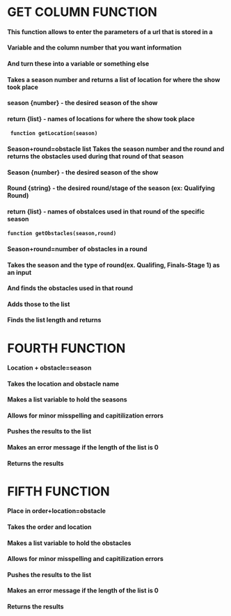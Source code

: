 # GET COLUMN FUNCTION

####  This function allows to enter the parameters of a url that is stored in a 
####  Variable and the column number that you want information
####  And turn these into a variable or something else



####  Takes a season number and returns a list of location for where the show took place
####  season {number} - the desired season of the show
####  return {list} - names of locations for where the show took place
**`  function getLocation(season) `**


####  Season+round=obstacle list  Takes the season number and the round and returns the obstacles used during that round of that season
####  Season {number} - the desired season of the show
####  Round {string} - the desired round/stage of the season (ex: Qualifying Round)
####  return {list} - names of obstalces used in that round of the specific season
**`function getObstacles(season,round)`**

####  Season+round=number of obstacles in a round
####  Takes the season and the type of round(ex. Qualifing, Finals-Stage 1) as an input
####  And finds the obstacles used in that round
####  Adds those to the list
####  Finds the list length and returns

# FOURTH FUNCTION

####  Location + obstacle=season
####  Takes the location and obstacle name
####  Makes a list variable to hold the seasons
####  Allows for minor misspelling and capitilization errors
####  Pushes the results to the list
####  Makes an error message if the length of the list is 0
####  Returns the results

# FIFTH FUNCTION

####  Place in order+location=obstacle
####  Takes the order and location
####  Makes a list variable to hold the obstacles
####  Allows for minor misspelling and capitilization errors
####  Pushes the results to the list
####  Makes an error message if the length of the list is 0
####  Returns the results
